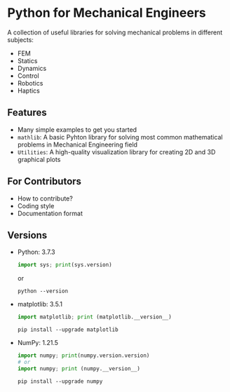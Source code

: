 # Python for Mechanical Engineers
A collection of useful libraries for solving mechanical problems in different
subjects:
- FEM
- Statics
- Dynamics
- Control
- Robotics
- Haptics

## Features
- Many simple examples to get you started
- `mathlib`: A basic Pyhton library for solving most common mathematical
problems in Mechanical Engineering field
- `Utilities`: A high-quality visualization library for creating 2D and 3D
graphical plots

## For Contributors
- How to contribute?
- Coding style
- Documentation format

## Versions
- Python: 3.7.3
    ```python
    import sys; print(sys.version)
    ```
    or
    ```
    python --version
    ```
- matplotlib: 3.5.1
    ```python
    import matplotlib; print (matplotlib.__version__)
    ```
    ```
    pip install --upgrade matplotlib
    ```
- NumPy: 1.21.5
    ```python
    import numpy; print(numpy.version.version)
    # or
    import numpy; print (numpy.__version__)
    ```
    ```
    pip install --upgrade numpy
    ```
